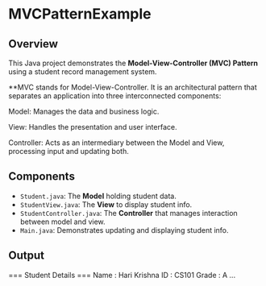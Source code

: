 # MVCPatternExample

## Overview
This Java project demonstrates the **Model-View-Controller (MVC) Pattern** using a student record management system.

**MVC stands for Model-View-Controller. It is an architectural pattern that separates an application into three interconnected components:

Model: Manages the data and business logic.

View: Handles the presentation and user interface.

Controller: Acts as an intermediary between the Model and View, processing input and updating both.



## Components

- `Student.java`: The **Model** holding student data.
- `StudentView.java`: The **View** to display student info.
- `StudentController.java`: The **Controller** that manages interaction between model and view.
- `Main.java`: Demonstrates updating and displaying student info.

## Output
=== Student Details ===
Name : Hari Krishna
ID : CS101
Grade : A
...
